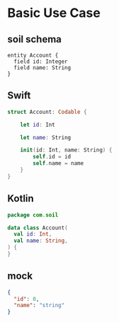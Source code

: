 # Basic Use Case

## soil schema

```soil schema
entity Account {
  field id: Integer
  field name: String
}
```

## Swift

```swift generated
struct Account: Codable {

    let id: Int

    let name: String

    init(id: Int, name: String) {
        self.id = id
        self.name = name
    }
}
```

## Kotlin

```kotlin generated
package com.soil

data class Account(
  val id: Int,
  val name: String,
) {
}
```

## mock

```json mock
{
  "id": 0,
  "name": "string"
}
```